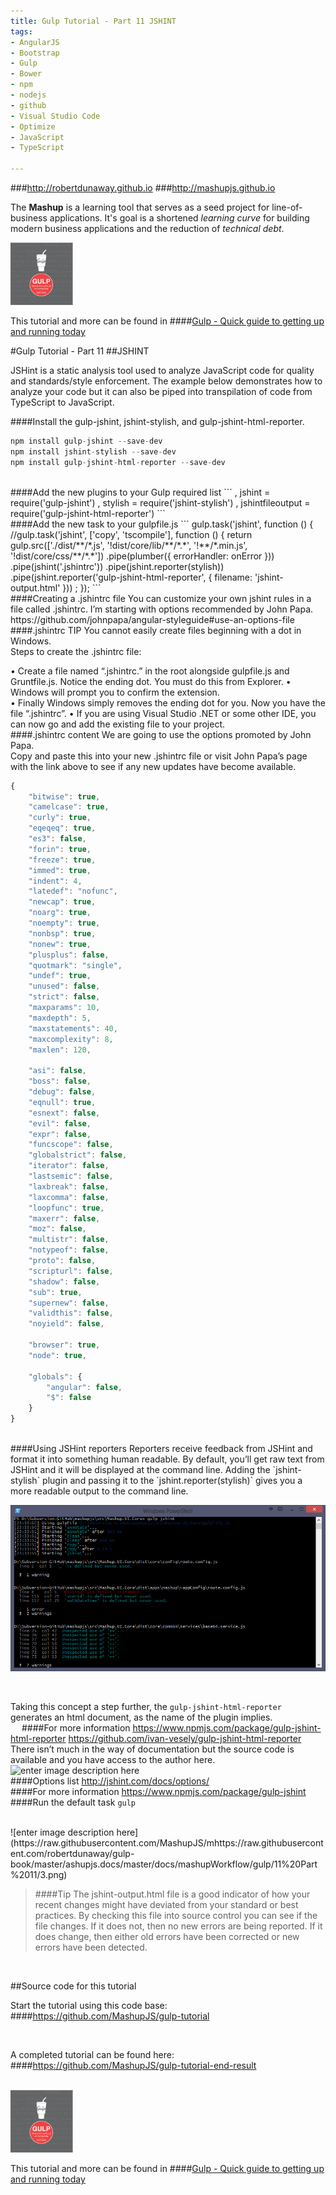 ```yaml
---
title: Gulp Tutorial - Part 11 JSHINT
tags: 
- AngularJS
- Bootstrap
- Gulp
- Bower
- npm
- nodejs
- github
- Visual Studio Code
- Optimize
- JavaScript
- TypeScript

---
```


###http://robertdunaway.github.io
###http://mashupjs.github.io


The **Mashup** is a learning tool that serves as a seed project for line-of-business applications.  It's goal is a shortened *learning curve* for building modern business applications and the reduction of *technical debt*.
<br>

 <img src="https://raw.githubusercontent.com/robertdunaway/gulp-book/master/bookcoverimage.PNG" alt="Smiley face" height="100" width="100"> 

This tutorial and more can be found in
####[Gulp - Quick guide to getting up and running today](http://www.amazon.com/Gulp-Quick-guide-getting-running-ebook/dp/B010NXMFF6/)

#Gulp Tutorial - Part 11
##JSHINT

JSHint is a static analysis tool used to analyze JavaScript code for quality and standards/style enforcement.  The example below demonstrates how to analyze your code but it can also be piped into transpilation of code from TypeScript to JavaScript.
<br>

####Install the gulp-jshint, jshint-stylish, and gulp-jshint-html-reporter.
```javascript
npm install gulp-jshint --save-dev
npm install jshint-stylish --save-dev
npm install gulp-jshint-html-reporter --save-dev
```
<br>
####Add the new plugins to your Gulp required list
```
, jshint                = require('gulp-jshint')
, stylish               = require('jshint-stylish')
, jshintfileoutput      = require('gulp-jshint-html-reporter')
```
<br>
####Add the new task to your gulpfile.js
```
gulp.task('jshint', function () {
    //gulp.task('jshint', ['copy', 'tscompile'], function () {
    return gulp.src(['./dist/**/*.js', '!dist/core/lib/**/*.*', '!**/*.min.js', '!dist/core/css/**/*.*'])
      .pipe(plumber({
          errorHandler: onError
      }))
      .pipe(jshint('.jshintrc'))
      .pipe(jshint.reporter(stylish))
      .pipe(jshint.reporter('gulp-jshint-html-reporter', { filename: 'jshint-output.html' }))
    ;
});
```
<br>
####Creating a .jshintrc file
You can customize your own jshint rules in a file called .jshintrc.  I’m starting with options recommended by John Papa. 
https://github.com/johnpapa/angular-styleguide#use-an-options-file

<br>
####.jshintrc TIP
You cannot easily create files beginning with a dot in Windows. 
<br>
Steps to create the .jshintrc file:

•	Create a file named “.jshintrc.” in the root alongside gulpfile.js and Gruntfile.js.  Notice the ending dot.  You must do this from Explorer.
•	Windows will prompt you to confirm the extension.  
•	Finally Windows simply removes the ending dot for you.  Now you have the file “.jshintrc”.
•	If you are using Visual Studio .NET or some other IDE, you can now go and add the existing file to your project.
<br>
####.jshintrc content
We are going to use the options promoted by John Papa.
<br>
Copy and paste this into your new .jshintrc file or visit John Papa’s page with the link above to see if any new updates have become available.
```javascript
{
    "bitwise": true,
    "camelcase": true,
    "curly": true,
    "eqeqeq": true,
    "es3": false,
    "forin": true,
    "freeze": true,
    "immed": true,
    "indent": 4,
    "latedef": "nofunc",
    "newcap": true,
    "noarg": true,
    "noempty": true,
    "nonbsp": true,
    "nonew": true,
    "plusplus": false,
    "quotmark": "single",
    "undef": true,
    "unused": false,
    "strict": false,
    "maxparams": 10,
    "maxdepth": 5,
    "maxstatements": 40,
    "maxcomplexity": 8,
    "maxlen": 120,

    "asi": false,
    "boss": false,
    "debug": false,
    "eqnull": true,
    "esnext": false,
    "evil": false,
    "expr": false,
    "funcscope": false,
    "globalstrict": false,
    "iterator": false,
    "lastsemic": false,
    "laxbreak": false,
    "laxcomma": false,
    "loopfunc": true,
    "maxerr": false,
    "moz": false,
    "multistr": false,
    "notypeof": false,
    "proto": false,
    "scripturl": false,
    "shadow": false,
    "sub": true,
    "supernew": false,
    "validthis": false,
    "noyield": false,

    "browser": true,
    "node": true,

    "globals": {
        "angular": false,
        "$": false
    }
}
```
<br>
####Using JSHint reporters
Reporters receive feedback from JSHint and format it into something human readable.  By default, you’ll get raw text from JSHint and it will be displayed at the command line.  Adding the `jshint-stylish` plugin and passing it to the `jshint.reporter(stylish)` gives you a more readable output to the command line.  

<br>

![enter image description here](https://raw.githubusercontent.com/robertdunaway/gulp-book/master/11%20Part%2011/1.png)

<br>

Taking this concept a step further, the `gulp-jshint-html-reporter` generates an html document, as the name of the plugin implies.
<br> 
####For more information
https://www.npmjs.com/package/gulp-jshint-html-reporter
https://github.com/ivan-vesely/gulp-jshint-html-reporter
<br>
There isn’t much in the way of documentation but the source code is available and you have access to the author here. 
<br>
![enter image description here](https://raw.githubuserchttps://raw.githubusercontent.com/robertdunaway/gulp-book/master/ontent.com/MashupJS/mashupjs.docs/master/docs/mashupWorkflow/gulp/11%20Part%2011/2.png)
<br>
####Options list
http://jshint.com/docs/options/
<br>
####For more information
https://www.npmjs.com/package/gulp-jshint
<br>
####Run the default task
```gulp```

<br>
![enter image description here](https://raw.githubusercontent.com/MashupJS/mhttps://raw.githubusercontent.com/robertdunaway/gulp-book/master/ashupjs.docs/master/docs/mashupWorkflow/gulp/11%20Part%2011/3.png)
<br>

>####Tip
The jshint-output.html file is a good indicator of how your recent changes might have deviated from your standard or best practices.  By checking this file into source control you can see if the file changes.  If it does not, then no new errors are being reported.  If it does change, then either old errors have been corrected or new errors have been detected.

<br>

##Source code for this tutorial


Start the tutorial using this code base:  
####https://github.com/MashupJS/gulp-tutorial

<br>

A completed tutorial can be found here:  
####https://github.com/MashupJS/gulp-tutorial-end-result

<br>

 <img src="https://raw.githubusercontent.com/robertdunaway/gulp-book/master/bookcoverimage.PNG" alt="Smiley face" height="100" width="100"> 

This tutorial and more can be found in
####[Gulp - Quick guide to getting up and running today](http://www.amazon.com/Gulp-Quick-guide-getting-running-ebook/dp/B010NXMFF6/)